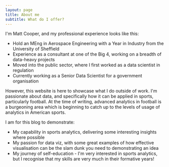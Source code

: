 ```yaml
---
layout: page
title: About me
subtitle: What do I offer?
---
```


I'm Matt Cooper, and my professional experience looks like this:
- Hold an MEng in Aerospace Engineering with a Year in Industry from the University of Sheffield
- Experience as a consultant at one of the Big 4, working on a breadth of data-heavy projects
- Moved into the public sector, where I first worked as a data scientist in regulation
- Currently working as a Senior Data Scientist for a government organisation

However, this website is here to showcase what I do outside of work. I'm passionate about data, and specifically how it can be applied in sports, particularly football. At the time of writing, advanced analytics in football is a burgeoning area which is beginning to catch up to the levels of usage of analytics in American sports.

I am for this blog to demonstrate:
- My capability in sports analytics, delivering some interesting insights where possible
- My passion for data viz, with some great examples of how effective visualisation can be the slam dunk you need to demonstrating an idea
- My journey of self-education - I'm very interested in sports analytics, but I recognise that my skills are very much in their formative years!
